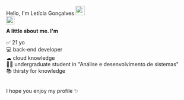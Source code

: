 Hello, I'm Letícia Gonçalves <img src="https://media.giphy.com/media/hvRJCLFzcasrR4ia7z/giphy.gif" width="25px" height="25px">
<br />
<a href="https://www.linkedin.com/in/leticia-esprega-goncalves/">
  <img align="left" alt="Leticia's LinkedIN" width="22px" src="https://cdn-icons-png.flaticon.com/512/174/174857.png" />
</a>

<br />
<b>A little about me. I'm</b>
<br />

✅ 21 yo
<br />
💻  back-end developer  
☁  cloud knowledge           
👩‍🎓  undergraduate student in "Análise e desenvolvimento de sistemas"           
📚  thirsty for knowledge

<br />
I hope you enjoy my profile ✨
